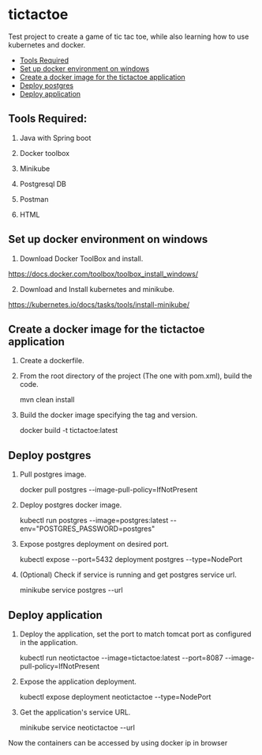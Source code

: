 # tictactoe
Test project to create a game of tic tac toe, while also learning how to use kubernetes and docker.

* [Tools Required](#tools-required)
* [Set up docker environment on windows](#set-up-docker-environment-on-windows)
* [Create a docker image for the tictactoe application](#create-a-docker-image-for-the-tictactoe-application)
* [Deploy postgres](#deploy-postgres)
* [Deploy application](#deploy-application)


## Tools Required:

1. Java with Spring boot

2. Docker toolbox

3. Minikube

4. Postgresql DB

5. Postman

6. HTML


## Set up docker environment on windows
1. Download Docker ToolBox and install.

https://docs.docker.com/toolbox/toolbox_install_windows/


2. Download and Install kubernetes and minikube.

https://kubernetes.io/docs/tasks/tools/install-minikube/


## Create a docker image for the tictactoe application

1. Create a dockerfile.

2. From the root directory of the project (The one with pom.xml), build the code.

    mvn clean install
	
3. Build the docker image specifying the tag and version.

    docker build -t tictactoe:latest


## Deploy postgres

1. Pull 	postgres image.

    docker pull postgres --image-pull-policy=IfNotPresent

2. Deploy postgres docker image.

    kubectl run postgres --image=postgres:latest --env="POSTGRES_PASSWORD=postgres"

3. Expose postgres deployment on desired port.

    kubectl expose --port=5432 deployment postgres --type=NodePort 

4. (Optional) Check if service is running and get postgres service url.

    minikube service postgres --url

## Deploy application

1.  Deploy the application, set the port to match tomcat port as configured in the application.

    kubectl run neotictactoe --image=tictactoe:latest --port=8087 --image-pull-policy=IfNotPresent 

2.  Expose the application deployment.

    kubectl expose deployment neotictactoe --type=NodePort

3. Get the application's service URL.

    minikube service neotictactoe --url

Now the containers can be accessed by using docker ip in browser


